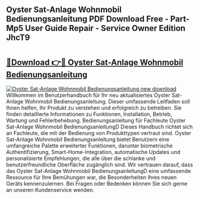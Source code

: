 ## Oyster Sat-Anlage Wohnmobil Bedienungsanleitung PDF Download Free - Part-Mp5 User Guide Repair - Service Owner Edition JhcT9

# <h2><a href="http://df4ktr1.blite.top/?on=Oyster+Sat-Anlage+Wohnmobil+Bedienungsanleitung">🔗Download 👉🔴 Oyster Sat-Anlage Wohnmobil Bedienungsanleitung</a></h2>

[![Oyster Sat-Anlage Wohnmobil Bedienungsanleitung new download](https://i.imgur.com/lujVjoI.png)](http://df4ktr1.blite.top/?on=Oyster+Sat-Anlage+Wohnmobil+Bedienungsanleitung)
Willkommen im Benutzerhandbuch für Ihr neu aktualisiertes Oyster Sat-Anlage Wohnmobil Bedienungsanleitung. Dieser umfassende Leitfaden soll Ihnen helfen, Ihr Produkt zu verstehen und erfolgreich zu betreiben. Sie finden detaillierte Informationen zu Funktionen, Installation, Betrieb, Wartung und Fehlerbehebung. Bedienungsanleitung für Fachleute Oyster Sat-Anlage Wohnmobil BedienungsanleitungD Dieses Handbuch richtet sich an Fachleute, die mit der Bedienung von Produkttypen vertraut sind. Oyster Sat-Anlage Wohnmobil Bedienungsanleitung bietet Benutzern eine umfangreiche Palette erweiterter Funktionen, darunter biometrische Authentifizierung, Smart-Home-Integration, automatische Updates und personalisierte Empfehlungen, die alle über die schlanke und benutzerfreundliche Oberfläche zugänglich sind. Wir vertrauen darauf, dass das Oyster Sat-Anlage Wohnmobil BedienungsanleitungD eine umfassende Ressource für Ihre Bemühungen war, die Besonderheiten Ihres neuen Geräts kennenzulernen. Bei Fragen oder Bedenken können Sie sich gerne an unseren Kundenservice wenden.
